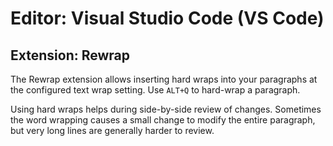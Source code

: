 
# Editor: Visual Studio Code (VS Code)

## Extension: Rewrap

The Rewrap extension allows inserting hard wraps into your paragraphs at
the configured text wrap setting. Use `ALT+Q` to hard-wrap a paragraph.

Using hard wraps helps during side-by-side review of changes. Sometimes
the word wrapping causes a small change to modify the entire paragraph,
but very long lines are generally harder to review.
